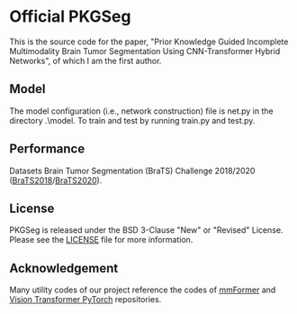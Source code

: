 # Official PKGSeg
This is the source code for the paper, "Prior Knowledge Guided Incomplete Multimodality Brain Tumor Segmentation Using CNN-Transformer Hybrid Networks", of which I am the first author.
## Model
The model configuration (i.e., network construction) file is net.py in the directory .\model.
To train and test by running train.py and test.py.
## Performance
Datasets Brain Tumor Segmentation (BraTS) Challenge 2018/2020 ([BraTS2018](https://www.med.upenn.edu/sbia/brats2018.html)/[BraTS2020](https://www.med.upenn.edu/cbica/brats2020/)).

## License
PKGSeg is released under the BSD 3-Clause "New" or "Revised" License. Please see the [LICENSE](https://github.com/mkang315/PKGSeg/blob/main/LICENSE) file for more information.

## Acknowledgement
Many utility codes of our project reference the codes of [mmFormer](https://github.com/YaoZhang93/mmFormer) and [Vision Transformer PyTorch](https://github.com/asyml/vision-transformer-pytorch) repositories.
